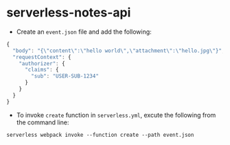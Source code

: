 # serverless-notes-api
- Create an `event.json` file and add the following:
```javascript
{
  "body": "{\"content\":\"hello world\",\"attachment\":\"hello.jpg\"}",
  "requestContext": {
    "authorizer": {
      "claims": {
        "sub": "USER-SUB-1234"
      }
    }
  }
}
```
- To invoke `create` function in `serverless.yml`, excute the following from the command line:
```
serverless webpack invoke --function create --path event.json
```
